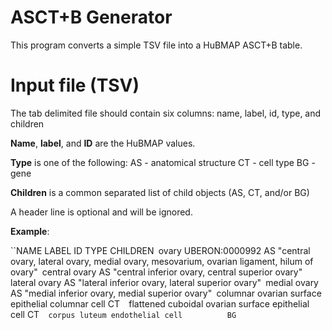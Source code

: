 # ASCT+B Generator

This program converts a simple TSV file into a HuBMAP ASCT+B table.

# Input file (TSV)

The tab delimited file should contain six columns: name, label, id, type, and children

**Name**, **label**, and **ID** are the HuBMAP values. 

**Type** is one of the following:
AS - anatomical structure
CT - cell type
BG - gene

**Children** is a common separated list of child objects (AS, CT, and/or BG)

A header line is optional and will be ignored.

**Example**:

``NAME	LABEL	ID	TYPE	CHILDREN`
`ovary		UBERON:0000992	AS	"central ovary, lateral ovary, medial ovary, mesovarium, ovarian ligament, hilum of ovary"`
`central ovary			AS	"central inferior ovary, central superior ovary"`
`lateral ovary			AS	"lateral inferior ovary, lateral superior ovary"`
`medial ovary			AS	"medial inferior ovary, medial superior ovary"`
`columnar ovarian surface epithelial columnar cell			CT`	
`flattened cuboidal ovarian surface epithelial cell			CT`	
corpus luteum endothelial cell			BG`	
